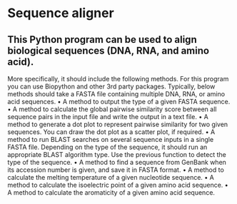# Sequence aligner

## This Python program can be used to align biological sequences (DNA, RNA, and amino acid). 

More specifically, it should include the following methods. For this program you can use Biopython and other 3rd party packages. Typically, below methods should take a FASTA file containing multiple DNA, RNA, or amino acid sequences.
•	A method to output the type of a given FASTA sequence.
•	A method to calculate the global pairwise similarity score between all sequence pairs in the input file and write the output in a text file.
•	A method to generate a dot plot to represent pairwise similarity for two given sequences. You can draw the dot plot as a scatter plot, if required.
•	A method to run BLAST searches on several sequence inputs in a single FASTA file. Depending on the type of the sequence, it should run an appropriate BLAST algorithm type. Use the previous function to detect the type of the sequence.
•	A method to find a sequence from GenBank when its accession number is given, and save it in FASTA format.
•	A method to calculate the melting temperature of a given nucleotide sequence.
•	A method to calculate the isoelectric point of a given amino acid                                                                                                                                                 sequence.
•	A method to calculate the aromaticity of a given amino acid sequence.
